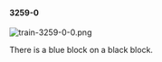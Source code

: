 #### 3259-0
![train-3259-0-0.png](https://github.com/lil-lab/nlvr/raw/master/nlvr/train/images/7/train-3259-0-0.png "train-3259-0-0.png")

There is a blue block on a black block.